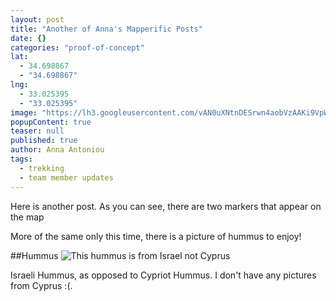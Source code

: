 ```yaml
---
layout: post
title: "Another of Anna's Mapperific Posts"
date: {}
categories: "proof-of-concept"
lat: 
  - 34.698867
  - "34.698867"
lng: 
  - 33.025395
  - "33.025395"
image: "https://lh3.googleusercontent.com/vAN0uXNtnDESrwn4aobVzAAKi9VpWX5sd2y1Uw5RhA=w1620-h911-no"
popupContent: true
teaser: null
published: true
author: Anna Antoniou
tags: 
  - trekking
  - team member updates
---
```


Here is another post. As you can see, there are two markers that appear on the map

More of the same only this time, there is a picture of hummus to enjoy!

##Hummus
![This hummus is from Israel not Cyprus](https://lh3.googleusercontent.com/vAN0uXNtnDESrwn4aobVzAAKi9VpWX5sd2y1Uw5RhA=w1620-h911-no "Again not in Cyprus")

Israeli Hummus, as opposed to Cypriot Hummus. I don't have any pictures from Cyprus :(.
